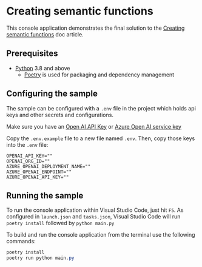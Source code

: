 # Creating semantic functions

This console application demonstrates the final solution to the [Creating semantic functions](https://learn.microsoft.com/en-us/semantic-kernel/ai-orchestration/semantic-functions) doc article.

## Prerequisites

- [Python](https://www.python.org/downloads/) 3.8 and above
  - [Poetry](https://python-poetry.org/) is used for packaging and dependency management

## Configuring the sample

The sample can be configured with a `.env` file in the project which holds api keys and other secrets and configurations.

Make sure you have an
[Open AI API Key](https://openai.com/api/) or
[Azure Open AI service key](https://learn.microsoft.com/azure/cognitive-services/openai/quickstart?pivots=rest-api)

Copy the `.env.example` file to a new file named `.env`. Then, copy those keys into the `.env` file:

```
OPENAI_API_KEY=""
OPENAI_ORG_ID=""
AZURE_OPENAI_DEPLOYMENT_NAME=""
AZURE_OPENAI_ENDPOINT=""
AZURE_OPENAI_API_KEY=""
```

## Running the sample

To run the console application within Visual Studio Code, just hit `F5`.
As configured in `launch.json` and `tasks.json`, Visual Studio Code will run `poetry install` followed by `python main.py`

To build and run the console application from the terminal use the following commands:

```powershell
poetry install
poetry run python main.py
```
